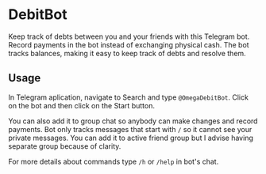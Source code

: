 
# DebitBot
Keep track of debts between you and your friends with this Telegram bot. Record payments in the bot instead of exchanging physical cash. The bot tracks balances, making it easy to keep track of debts and resolve them.


## Usage

In Telegram aplication, navigate to Search and type `@OmegaDebitBot`. Click on the bot and then click on the Start button. 

You can also add it to group chat so anybody can make changes and record payments. 
Bot only tracks messages that start with `/` so it cannot see your private messages. You can add it to active friend group but I advise having separate group because of clarity.

For more details about commands type `/h` or `/help` in bot's chat.